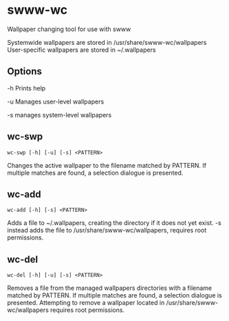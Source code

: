 # swww-wc
Wallpaper changing tool for use with swww

Systemwide wallpapers are stored in /usr/share/swww-wc/wallpapers
User-specific wallpapers are stored in ~/.wallpapers

## Options
-h Prints help

-u Manages user-level wallpapers

-s manages system-level wallpapers

## wc-swp
`wc-swp [-h] [-u] [-s] <PATTERN>`

Changes the active wallpaper to the filename matched by PATTERN.
If multiple matches are found, a selection dialogue is presented.

## wc-add
`wc-add [-h] [-s] <PATTERN>`

Adds a file to ~/.wallpapers, creating the directory if it does not yet exist.
-s instead adds the file to /usr/share/swww-wc/wallpapers, requires root permissions.

## wc-del
`wc-del [-h] [-u] [-s] <PATTERN>`

Removes a file from the managed wallpapers directories with a filename matched by PATTERN.
If multiple matches are found, a selection dialogue is presented.
Attempting to remove a wallpaper located in /usr/share/swww-wc/wallpapers requires root permissions.
